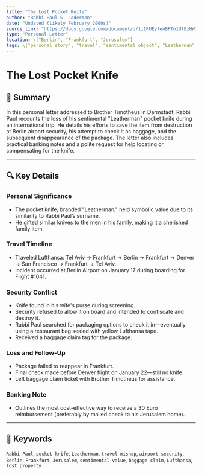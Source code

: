 ```yaml
---
title: "The Lost Pocket Knife"
author: "Rabbi Paul S. Laderman"
date: "Undated (likely February 2000s)"
source_link: "https://docs.google.com/document/d/1iIRUEyfenBPTo1UfEzHWJ-4nVGvof0f1/edit?usp=share_link&ouid=116172739222740275984&rtpof=true&sd=true"
type: "Personal Letter"
location: \["Berlin", "Frankfurt", "Jerusalem"]
tags: \["personal story", "travel", "sentimental object", "Leatherman", "airport security"]
---
```


# The Lost Pocket Knife

## 📝 Summary

In this personal letter addressed to Brother Timotheus in Darmstadt, Rabbi Paul recounts the loss of his sentimental "Leatherman" pocket knife during an international trip. He details his efforts to save the item from destruction at Berlin airport security, his attempt to check it as baggage, and the subsequent disappearance of the package. The letter also includes practical banking notes and a polite request for help locating or compensating for the knife.

---

## 🔍 Key Details

### Personal Significance

* The pocket knife, branded "Leatherman," held symbolic value due to its similarity to Rabbi Paul’s surname.
* He gifted similar knives to the men in his family, making it a cherished family item.

### Travel Timeline

* Traveled Lufthansa: Tel Aviv → Frankfurt → Berlin → Frankfurt → Denver → San Francisco → Frankfurt → Tel Aviv.
* Incident occurred at Berlin Airport on January 17 during boarding for Flight #1041.

### Security Conflict

* Knife found in his wife's purse during screening.
* Security refused to allow it on board and intended to confiscate and destroy it.
* Rabbi Paul searched for packaging options to check it in—eventually using a restaurant bag sealed with yellow Lufthansa tape.
* Received a baggage claim tag for the package.

### Loss and Follow-Up

* Package failed to reappear in Frankfurt.
* Final check made before Denver flight on January 22—still no knife.
* Left baggage claim ticket with Brother Timotheus for assistance.

### Banking Note

* Outlines the most cost-effective way to receive a 30 Euro reimbursement (preferably by mailed check to his Jerusalem home).

---

## 🧠 Keywords

`Rabbi Paul`, `pocket knife`, `Leatherman`, `travel mishap`, `airport security`, `Berlin`, `Frankfurt`, `Jerusalem`, `sentimental value`, `baggage claim`, `Lufthansa`, `lost property`
